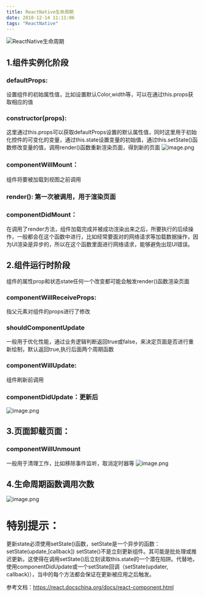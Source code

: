 ```yaml
---
title: ReactNative生命周期
date: 2018-12-14 11:11:06
tags: "ReactNative"
---
```

![ReactNative生命周期](https://upload-images.jianshu.io/upload_images/3112038-077ae05e77f257dd.png?imageMogr2/auto-orient/strip%7CimageView2/2/w/1240)
<!-- more -->
## 1.组件实例化阶段
### defaultProps:
设置组件的初始属性值，比如设置默认Color,width等，可以在通过this.props获取相应的值
### constructor(props):
这里通过this.props可以获取defaultProps设置的默认属性值，同时这里用于初始化控件的可变化的变量，通过this.state设置变量的初始值，通过this.setState()函数修改变量的值，调用render()函数重新渲染页面，得到新的页面
![image.png](https://upload-images.jianshu.io/upload_images/3112038-29975d061955c4f8.png?imageMogr2/auto-orient/strip%7CimageView2/2/w/1240)

### componentWillMount：
 组件将要被加载到视图之前调用
### render(): 第一次被调用，用于渲染页面
### componentDidMount：
在调用了render方法，组件加载完成并被成功渲染出来之后，所要执行的后续操作，一般都会在这个函数中进行，比如经常要面对的网络请求等加载数据操作，因为UI渲染是异步的，所以在这个函数里面进行网络请求，能够避免出现UI错误。

## 2.组件运行时阶段
组件的属性prop和状态state任何一个改变都可能会触发render()函数渲染页面
### componentWillReceiveProps:
指父元素对组件的props进行了修改
### shouldComponentUpdate
一般用于优化性能，通过业务逻辑判断返回true或false，来决定页面是否进行重新绘制，默认返回true,执行后面两个周期函数
### componentWillUpdate:
组件刷新前调用
### componentDidUpdate：更新后
![image.png](https://upload-images.jianshu.io/upload_images/3112038-abde4cadf5964ae2.png?imageMogr2/auto-orient/strip%7CimageView2/2/w/1240)

## 3.页面卸载页面：
### componentWillUnmount
一般用于清理工作，比如移除事件监听，取消定时器等
![image.png](https://upload-images.jianshu.io/upload_images/3112038-dc62024c762a94d8.png?imageMogr2/auto-orient/strip%7CimageView2/2/w/1240)

## 4.生命周期函数调用次数
![image.png](https://upload-images.jianshu.io/upload_images/3112038-0cb98c92e14626c4.png?imageMogr2/auto-orient/strip%7CimageView2/2/w/1240)

# 特别提示：
更新state必须使用setState()函数，setState是一个异步的函数：setState(update,[callback])
setState()不是立刻更新组件。其可能是批处理或推迟更新。这使得在调用setState()后立刻读取this.state的一个潜在陷阱。代替地，使用componentDidUpdate或一个setState回调（setState(updater, callback)），当中的每个方法都会保证在更新被应用之后触发。

参考文档：https://react.docschina.org/docs/react-component.html